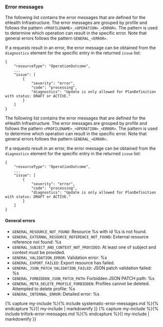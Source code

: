 ### Error messages 

The following list contains the error messages that are defined for the eHealth Infrastructure. The error messages are grouped by profile and follows the pattern `<PROFILENAME>_<OPERATION>_<ERROR>`. The pattern is used to determine which operation can result in the specific error. Note that general errors follows the pattern `GENERAL_<ERROR>`.

If a requests result in an error, the error message can be obtained from the `diagnostics` element for the specific entry in the returned `issue` list:

```
{
    "resourceType": "OperationOutcome",
    ...
    "issue": [
        {
            "severity": "error",
            "code": "processing",
            "diagnostics": "Update is only allowed for PlanDefinition with status: DRAFT or ACTIVE."
        }
    ]
}
```

The following list contains the error messages that are defined for the eHealth Infrastructure. The error messages are grouped by profile and follows the pattern `<PROFILENAME>_<OPERATION>_<ERROR>`. The pattern is used to determine which operation can result in the specific error. Note that general errors follows the pattern `GENERAL_<ERROR>`.

If a requests result in an error, the error message can be obtained from the `diagnostics` element for the specific entry in the returned `issue` list:

```
{
    "resourceType": "OperationOutcome",
    ...
    "issue": [
        {
            "severity": "error",
            "code": "processing",
            "diagnostics": "Update is only allowed for PlanDefinition with status: DRAFT or ACTIVE."
        }
    ]
}
```

#### General errors

- `GENERAL_RESOURCE_NOT_FOUND`: Resource %s with id %s is not found.
- `GENERAL_EXTERNAL_RESOURCE_REFERENCE_NOT_FOUND`: External resource reference not found: %s
- `GENERAL_SUBJECT_AND_CONTEXT_NOT_PROVIDED`: At least one of subject and context must be provided.
- `GENERAL_VALIDATION_ERROR`: Validation error: %s
- `GENERAL_EXPORT_FAILED`: Export resource has failed.
- `GENERAL_JSON_PATCH_VALIDATION_FAILED`: JSON patch validation failed: %s
- `GENERAL_FORBIDDEN_JSON_PATCH_PATH`: Forbidden JSON PATCH path: %s
- `GENERAL_META_DELETE_PROFILE_FORBIDDEN`: Profiles cannot be deleted. Attempted to delete profile: %s
- `GENERAL_INTERNAL_ERROR`: Detailed error: %s

{% capture my-include %}{% include systematic-error-messages.md %}{% endcapture %}{{ my-include | markdownify }}
{% capture my-include %}{% include trifork-error-messages.md %}{% endcapture %}{{ my-include | markdownify }}
